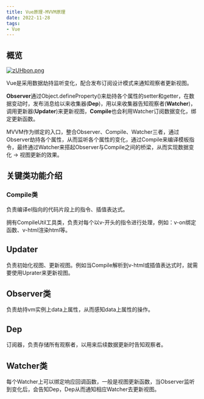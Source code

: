 ```yaml
---
title: Vue原理-MVVM原理
date: 2022-11-28
tags:
- Vue
---
```


## 概览
[![zUHbon.png](https://s1.ax1x.com/2022/11/28/zUHbon.png)](https://imgse.com/i/zUHbon)

Vue是采用数据劫持监听变化，配合发布订阅设计模式来通知观察者更新视图。

**Observer**通过Object.defineProperty()来劫持各个属性的setter和getter，在数据变动时，发布消息给以来收集器(**Dep**)，用以来收集器告知观察者(**Watcher**)，调用更新器(**Updater**)来更新视图，**Compile**也会利用Watcher订阅数据变化，绑定更新函数。

MVVM作为绑定的入口，整合Observer、Compile、Watcher三者，通过Observer劫持各个属性，从而监听各个属性的变化，通过Compile来编译模板指令，最终通过Watcher来搭起Observer与Compile之间的桥梁，从而实现数据变化 -> 视图更新的效果。

## 关键类功能介绍
### Compile类
负责编译el指向的代码片段上的指令、插值表达式。

拥有CompileUtil工具类，负责对每个以v-开头的指令进行处理，例如：v-on绑定函数、v-html渲染html等。

## Updater
负责初始化视图、更新视图。例如当Compile解析到v-html或插值表达式时，就需要使用Uprater来更新视图。

## Observer类
负责劫持vm实例上data上属性，从而感知data上属性的操作。

## Dep
订阅器，负责存储所有观察者，以用来后续数据更新时告知观察者。

## Watcher类
每个Watcher上可以绑定响应回调函数，一般是视图更新函数，当Observer监听到变化后，会告知Dep，Dep从而通知相应Watcher去更新视图。